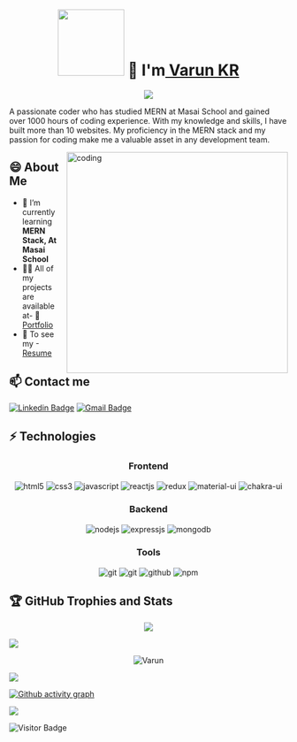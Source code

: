 <!-- <div align="center" width:"50%">
 <img src="https://user-images.githubusercontent.com/110044436/211146171-95bd2bf4-37d8-43c4-aff8-372cfff8bf5b.gif"/>
</div> -->

<h1 align="center" display="flex"><img width="120px" src="https://user-images.githubusercontent.com/110044436/211144350-68954e94-e556-41a5-9d4a-1a1bdaffb819.png"/> 🙏 I'm<a href="https://github.com/varun2696/"> Varun KR</a></h1> 

<div align="center">
 <img src="https://readme-typing-svg.herokuapp.com/?lines=Full+Stack+Web+Developer;Quick+learner;Problem+Solver;&color=teal&center=true" />
</div>


A passionate coder who has studied MERN at Masai School and gained over 1000 hours of coding experience. With my knowledge and skills, I have built more than 10 websites. My proficiency in the MERN stack and my passion for coding make me a valuable asset in any development team.


<img align="right" alt="coding" width="400" src="https://img.freepik.com/free-vector/hand-drawn-web-developers_23-2148819604.jpg?size=626&ext=jpg&ga=GA1.2.1371444859.1678761522&semt=ais"/>



## 😄 About Me


- 🌱 I’m currently learning **MERN Stack, At Masai School**
- 👨‍💻 All of my projects are available at- 📑[Portfolio](https://varun2696.github.io/)
- 📄  To see my -[Resume](https://drive.google.com/file/d/1kZ12BmKJCJWiRh3YbND2zncih26N4j9h/view?usp=share_link)




## 📫 Contact me


[![Linkedin Badge](https://img.shields.io/badge/-Varun-blue?style=flat-square&logo=Linkedin&logoColor=white&link=https://www.linkedin.com/in/https://www.linkedin.com/in/varun-kr-875b37199/)](https://www.linkedin.com/in/varun-kr-875b37199/)
[![Gmail Badge](https://img.shields.io/badge/-varunkr1996@gmail.com-c14438?style=flat-square&logo=Gmail&logoColor=white&link=mailto:varunkr1996@gmail.com)](mailto:varunkr1996@gmail.com)



## ⚡ Technologies


<div>
 
 <div align="center"><h3 align="center">Frontend</h3>
<img src="https://img.shields.io/badge/html5-%23E34F26.svg?style=for-the-badge&logo=html5&logoColor=white" align="center" alt="html5">
<img src = "https://img.shields.io/badge/css3-%231572B6.svg?style=for-the-badge&logo=css3&logoColor=white" align="center" alt="css3">
<img src ="https://img.shields.io/badge/javascript-%23323330.svg?style=for-the-badge&logo=javascript&logoColor=%23F7DF1E" align="center" alt="javascript">
<img src="https://img.shields.io/badge/React-20232A?style=for-the-badge&logo=react&logoColor=61DAFB"  align="center" alt="reactjs" />
<img src="https://img.shields.io/badge/Redux-593D88?style=for-the-badge&logo=redux&logoColor=white"  align="center" alt="redux" />
<img src="https://img.shields.io/badge/Material%20UI-007FFF?style=for-the-badge&logo=mui&logoColor=white"  align="center" alt="material-ui"/>
<img src = "https://img.shields.io/badge/chakra ui-%234ED1C5.svg?style=for-the-badge&logo=chakraui&logoColor=white" align="center" alt="chakra-ui"/>
</div>
  <div align="center"><h3 align="center">Backend</h3> 
<img src="https://img.shields.io/badge/Node.js-339933?style=for-the-badge&logo=nodedotjs&logoColor=white" align="center" alt="nodejs" />
<img src="https://img.shields.io/badge/Express.js-000000?style=for-the-badge&logo=express&logoColor=white" align="center" alt="expressjs"/>
<img src="https://img.shields.io/badge/MongoDB-4EA94B?style=for-the-badge&logo=mongodb&logoColor=white" align="center" alt="mongodb"/>

 </div>
  <div align="center"><h3 align="center">Tools</h3> 
   <img src="https://img.shields.io/badge/netlify-%23000000.svg?style=for-the-badge&logo=netlify&logoColor=#00C7B7" align="center" alt="git"/>
   <img src="https://img.shields.io/badge/vercel-%23000000.svg?style=for-the-badge&logo=vercel&logoColor=whit" align="center" alt="git"/>
  <img src="https://img.shields.io/badge/GitHub-100000?style=for-the-badge&logo=github&logoColor=white"  align="center" alt="github"/>
  <img src = "https://img.shields.io/badge/NPM-%23000000.svg?style=for-the-badge&logo=npm&logoColor=white" align="center" alt="npm">
   <br/>
 </div>
</div>

<!--    -->

<!--    --> 

</div>


## 🏆 GitHub Trophies and Stats
<p align="center">
  <img src="https://github-profile-trophy.vercel.app/?username=varun2696&column=-1&theme=chalk&rank=-?&margin-w=25"/>
</P>

<img src="https://user-images.githubusercontent.com/73097560/115834477-dbab4500-a447-11eb-908a-139a6edaec5c.gif">
 
<p align="center">
<!--    <img height="150" width="150" src="https://raw.githubusercontent.com/JayantGoel001/JayantGoel001/master/WEBP/left.webp"> -->
   <img align="center" src="https://github-readme-stats.vercel.app/api?username=varun2696&count_private=true&theme=dark&animations=true&width=100%" alt="Varun"/>
<!--    <img height="150" width="150" src="https://raw.githubusercontent.com/JayantGoel001/JayantGoel001/master/WEBP/right.webp"> -->
</p>

<img src="https://user-images.githubusercontent.com/73097560/115834477-dbab4500-a447-11eb-908a-139a6edaec5c.gif">

[![Github activity graph](https://github-readme-activity-graph.cyclic.app/graph?username=varun2696&theme=rogue)](https://github.com/ashutosh00710/github-readme-activity-graph)

<img src="https://user-images.githubusercontent.com/73097560/115834477-dbab4500-a447-11eb-908a-139a6edaec5c.gif">

![Visitor Badge](https://visitor-badge.laobi.icu/badge?page_id=varun2696.varun2696)

<!--
**blackcode1996/blackcode1996** is a ✨ _special_ ✨ repository because its `README.md` (this file) appears on your GitHub profile.

Here are some ideas to get you started:

- 🔭 I’m currently working on ...
- 🌱 I’m currently learning ...
- 👯 I’m looking to collaborate on ...
- 🤔 I’m looking for help with ...
- 💬 Ask me about ...
- 📫 How to reach me: ...
- 😄 Pronouns: ...
- ⚡ Fun fact: ...
-->
